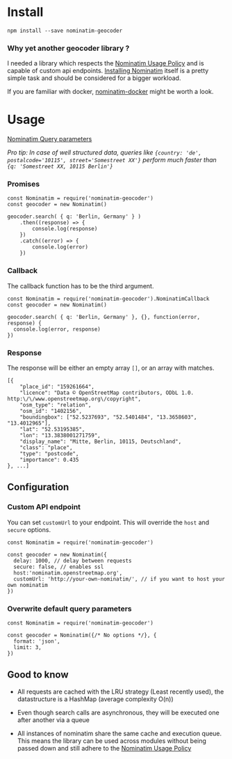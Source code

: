 # Install
```
npm install --save nominatim-geocoder
```

### Why yet another geocoder library ?
I needed a library which respects the [Nominatim Usage Policy](https://operations.osmfoundation.org/policies/nominatim/) and is capable of custom api endpoints.
[Installing Nominatim](https://wiki.openstreetmap.org/wiki/Nominatim/Installation) itself is a pretty simple task and should be considered for a bigger workload.

If you are familiar with docker, [nominatim-docker](https://github.com/mediagis/nominatim-docker) might be worth a look.

# Usage
[Nominatim Query parameters](http://wiki.openstreetmap.org/wiki/Nominatim#Parameters)

_Pro tip: In case of well structured data, queries like `{country: 'de',  postalcode='10115', street='Somestreet XX'}` perform much faster than `{q: 'Somestreet XX, 10115 Berlin'}`_

### Promises
```
const Nominatim = require('nominatim-geocoder')
const geocoder = new Nominatim()

geocoder.search( { q: 'Berlin, Germany' } )
    .then((response) => {
        console.log(response)
    })
    .catch((error) => {
        console.log(error)
    })
```

### Callback
The callback function has to be the third argument.
```
const Nominatim = require('nominatim-geocoder').NominatimCallback
const geocoder = new Nominatim()

geocoder.search( { q: 'Berlin, Germany' }, {}, function(error, response) {
  console.log(error, response)
})
```

### Response
The response will be either an empty array `[]`, or an array with matches.
```
[{
    "place_id": "159261664",
    "licence": "Data © OpenStreetMap contributors, ODbL 1.0. http:\/\/www.openstreetmap.org\/copyright",
    "osm_type": "relation",
    "osm_id": "1402156",
    "boundingbox": ["52.5237693", "52.5401484", "13.3658603", "13.4012965"],
    "lat": "52.53195385",
    "lon": "13.3838001271759",
    "display_name": "Mitte, Berlin, 10115, Deutschland",
    "class": "place",
    "type": "postcode",
    "importance": 0.435
}, ...]
```

## Configuration
### Custom API endpoint
You can set `customUrl` to your endpoint.
This will override the `host` and `secure` options.
```
const Nominatim = require('nominatim-geocoder')

const geocoder = new Nominatim({
  delay: 1000, // delay between requests
  secure: false, // enables ssl
  host:'nominatim.openstreetmap.org',
  customUrl: 'http://your-own-nominatim/', // if you want to host your own nominatim
})
```

### Overwrite default query parameters
```
const Nominatim = require('nominatim-geocoder')

const geocoder = Nominatim({/* No options */}, {
  format: 'json',
  limit: 3,
})
```

## Good to know

- All requests are cached with the LRU strategy (Least recently used), the datastructure is a HashMap (average complexity O(n))

- Even though search calls are asynchronous, they will be executed one after another via a queue

- All instances of nominatim share the same cache and execution queue. This means the library can be used across modules without being passed down and still adhere to the [Nominatim Usage Policy](https://operations.osmfoundation.org/policies/nominatim/)
